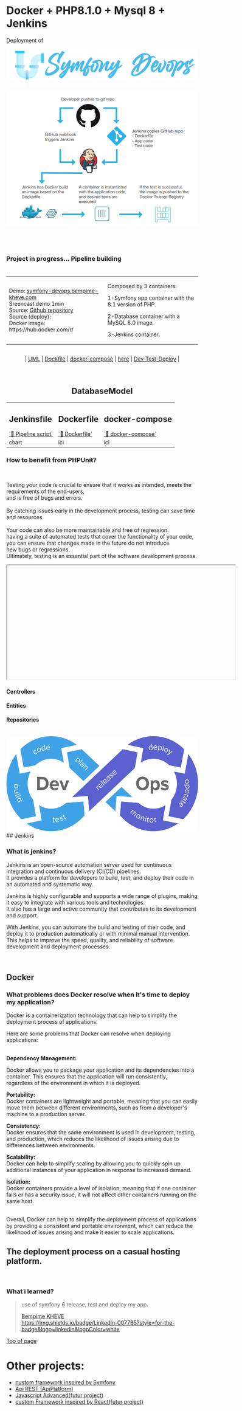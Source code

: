 # Docker + PHP8.1.0 + Mysql 8 + Jenkins




Deployment of
<div align="center"><img src="public/images/symfony-devops.png" alt="image"></div>
<br/>
<div align="center"><img src="public/images/ci-cd.png" alt="image"></div>
<br/>

<br/>
<br/>

### Project in progress... Pipeline building  <br><br>
<div align="center">
<table>
<tr>
<td>
Demo: <a href="#">symfony-devops.bempime-kheve.com</a><br>
Sreencast demo 1min<br> 
Source: <a href="https://github.com/Juju075/symfony-devops">Github repository</a> <br>
Source (deploy): <br>
Docker image: https://hub.docker.com/r/ <br>
</td>
<td>
<em>
</em>
<p>Composed by 3 containers:</p>
<p>1-Symfony app container with the 8.1 version of PHP.</p>
<p>2-Database container with a MySQL 8.0 image.</p>
<p>3-Jenkins container.</p>
</td>
</tr>
</table>
</div>



##
<!--
<img src="https://camo.githubusercontent.com/1286ca53c148499090f035cf8808a51d071a80bbd19e810ac18f07b635fbfb08/68747470733a2f2f636972636c6563692e636f6d2f67682f73696c617268692f73796d666f6e792d646f636b65722d63692e7376673f7374796c653d737667" alt="CircleCI" data-canonical-src="https://circleci.com/gh/silarhi/symfony-docker-ci.svg?style=svg" style="max-width: 100%;">
https://img.shields.io/badge/LinkedIn-0077B5?style=for-the-badge&logo=linkedin&logoColor=white
-->
<div align="center">
| <a href="https://github.com/Juju075/symfony-devops/blob/main/UML/databaseModeling.JPG">UML</a> |
<a href="#">Dockfile</a> | <a href="#">docker-compose</a> | <a href="#">here</a> | <a href="#">Dev-Test-Deploy</a> |
</div>
<br><br>

<div align="center">
<table>
<tr>
<td>
<h2>Jenkinsfile</h2>
<a href="#">`📄 Pipeline script`</a>
</td>
<td>
<h2>Dockerfile</h2>
<a href="https://github.com/Juju075/symfony-devops/blob/main/Dockerfile">`📄 Dockerfile`</a>
</td>
<td>
<h2>docker-compose</h2>
<a href="https://github.com/Juju075/symfony-devops/blob/main/docker-compose.yml">`📄 docker-compose`</a>
</td>
</tr>
<tr>
<h2>DatabaseModel</h2>
<td>
chart
</td>
<td>ici</td>
<td>ici</td>
</tr>
</table>
</div>


<h3>How to benefit from PHPUnit?</h3>

<br>

Testing your code is crucial to ensure that it works as intended, meets the requirements of the end-users, <br>
and is free of bugs and errors.<br><br>
By catching issues early in the development process, testing can save time and resources <br><br>
Your code can also be more maintainable and free of regression.<br>
having a suite of automated tests that cover the functionality of your code,<br>
you can ensure that changes made in the future do not introduce<br>
new bugs or regressions.<br>
Ultimately, testing is an essential part of the software development process.

<iframe height="300" width="600">

</iframe>

#### Controllers

#### Entities

#### Repositories

<br>

<div align="center"><img src="public/images/cicd-gotestr.png" height="250"  alt="image"></div>
## Jenkins

<h3> What is jenkins?</h3>
<p>
Jenkins is an open-source automation server used for continuous integration and continuous delivery (CI/CD) pipelines. <br>
It provides a platform for developers to build, test, and deploy their code in an automated and systematic way.<br>

Jenkins is highly configurable and supports a wide range of plugins, making it easy to integrate with various tools and technologies.<br>
It also has a large and active community that contributes to its development and support.<br>

With Jenkins, you can automate the build and testing of their code, and deploy it to production automatically or with minimal manual intervention. This helps to improve the speed, quality, and reliability of software development and deployment processes.</p>

<br>

## Docker

### What problems does Docker resolve when it's time to deploy my application?

Docker is a containerization technology that can help to simplify the deployment process of applications. <br>

Here are some problems that Docker can resolve when deploying applications:<br><br>

<b>Dependency Management: </b><br>

Docker allows you to package your application and its dependencies into a container. This ensures that the application will run consistently,<br>
regardless of the environment in which it is deployed.

<b>Portability:</b> <br>
Docker containers are lightweight and portable, meaning that you can easily move them between different environments, such as from a developer's machine to a production server.

<b>Consistency:</b> <br>
Docker ensures that the same environment is used in development, testing, and production, which reduces the likelihood of issues arising due to differences between environments.

<b>Scalability:</b> <br>
Docker can help to simplify scaling by allowing you to quickly spin up additional instances of your application in response to increased demand.

<b>Isolation:</b> <br>
Docker containers provide a level of isolation, meaning that if one container fails or has a security issue, it will not affect other containers running on the same host.<br><br>

Overall, Docker can help to simplify the deployment process of applications by providing a consistent and portable environment, which can reduce the likelihood of issues arising and make it easier to scale applications.

## The deployment process on a casual hosting platform.

<br/>

### What i learned?

> use of symfony 6 release, test and deploy my app.
>
> [Bempime KHEVE](https://www.linkedin.com/in/bempime-kheve/)<br/>
> https://img.shields.io/badge/LinkedIn-0077B5?style=for-the-badge&logo=linkedin&logoColor=white

<a href="https://github.com/Juju075/symfony-devops#docker--php810--mysql-8--jenkins">Top of page</a>

# Other projects:

<ul>
    <li><a href="https://github.com/Juju075/php_framework">custom framework inspired by Symfony</a></li>
    <li><a href="https://github.com/Juju075/api-rest">Api REST (ApiPlatform)</a></li>
    <li><a href="#">Javascript Advanced(futur project)</a></li>
    <li><a href="#">custom Framework inspired by React(futur project)</a></li>
</ul>
<br>
